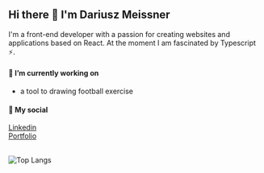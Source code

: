 ## Hi there 👋 I'm Dariusz Meissner

I'm a front-end developer with a passion for creating websites and applications based on React. At the moment I am fascinated by Typescript ⚡.

#### 🔭 I’m currently working on
- a tool to drawing football exercise



  

#### 💬 My social
[Linkedin](https://www.linkedin.com/in/dariusz-robert-meissner/)
<br>
[Portfolio](https://dariuszmeissner.github.io/Portfolio/)
</br>
</br>


<!-- ![Anurag's GitHub stats](https://github-readme-stats.vercel.app/api?username=dariuszmeissner&show_icons=true&theme=radical) -->
![Top Langs](https://github-readme-stats-sigma-five.vercel.app/api/top-langs/?username=dariuszmeissner&layout=compact)



<!--
**DariuszMeissner/DariuszMeissner** is a ✨ _special_ ✨ repository because its `README.md` (this file) appears on your GitHub profile.

Here are some ideas to get you started:

- 🔭 I’m currently working on ...
- 🌱 I’m currently learning ...
- 👯 I’m looking to collaborate on ...
- 🤔 I’m looking for help with ...
- 💬 Ask me about ...
- 📫 How to reach me: ...
- 😄 Pronouns: ...
- ⚡ Fun fact: ...
-->
